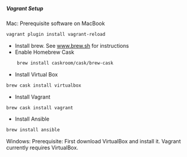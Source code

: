 ##### Vagrant Setup

Mac: Prerequisite software on MacBook
```sh
vagrant plugin install vagrant-reload
```
- Install brew. See www.brew.sh for instructions
- Enable Homebrew Cask 
```sh
    brew install caskroom/cask/brew-cask
  ```  
- Install Virtual Box 
```sh    
brew cask install virtualbox
  ```
- Install Vagrant 
```sh 
brew cask install vagrant
  ```
- Install Ansible  
```sh 
brew install ansible
  ```
Windows: Prerequisite: First download VirtualBox and install it. Vagrant currently requires VirtualBox.

